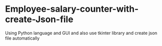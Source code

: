 # Employee-salary-counter-with-create-Json-file
Using Python language and GUI and also use tkinter library and create json file automatically
